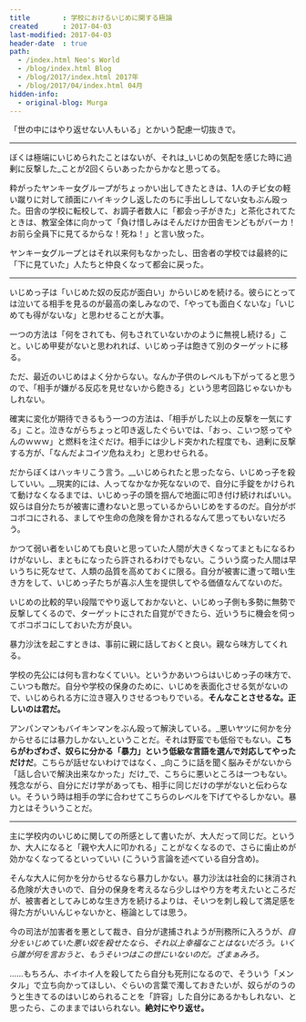 ```yaml
---
title        : 学校におけるいじめに関する極論
created      : 2017-04-03
last-modified: 2017-04-03
header-date  : true
path:
  - /index.html Neo's World
  - /blog/index.html Blog
  - /blog/2017/index.html 2017年
  - /blog/2017/04/index.html 04月
hidden-info:
  - original-blog: Murga
---
```


「世の中にはやり返せない人もいる」とかいう配慮一切抜きで。

---

ぼくは極端にいじめられたことはないが、それは_いじめの気配を感じた時に過剰に反撃した_ことが2回くらいあったからかなと思ってる。

粋がったヤンキー女グループがちょっかい出してきたときは、1人のチビ女の軽い蹴りに対して顔面にハイキックし返したのちに手出ししてない女もぶん殴った。田舎の学校に転校して、お調子者数人に「都会っ子がきた」と茶化されてたときは、教室全体に向かって「負け惜しみはそんだけか田舎モンどもがバーカ！お前ら全員下に見てるからな！死ね！」と言い放った。

ヤンキー女グループとはそれ以来何もなかったし、田舎者の学校では最終的に「下に見ていた」人たちと仲良くなって都会に戻った。

---

いじめっ子は「いじめた奴の反応が面白い」からいじめを続ける。彼らにとっては泣いてる相手を見るのが最高の楽しみなので、「やっても面白くないな」「いじめても得がないな」と思わせることが大事。

一つの方法は「何をされても、何もされていないかのように無視し続ける」こと。いじめ甲斐がないと思われれば、いじめっ子は飽きて別のターゲットに移る。

ただ、最近のいじめはよく分からない。なんか子供のレベルも下がってると思うので、「相手が嫌がる反応を見せないから飽きる」という思考回路じゃないかもしれない。

確実に変化が期待できるもう一つの方法は、「相手がした以上の反撃を一気にする」こと。泣きながらちょっと叩き返したぐらいでは、「おっ、こいつ怒ってやんのｗｗｗ」と燃料を注ぐだけ。相手には少しド突かれた程度でも、過剰に反撃する方が、「なんだよコイツ危ねえわ」と思わせられる。

だからぼくはハッキリこう言う。__いじめられたと思ったなら、いじめっ子を殺していい。__現実的には、人ってなかなか死なないので、自分に手錠をかけられて動けなくなるまでは、いじめっ子の頭を掴んで地面に叩き付け続ければいい。奴らは自分たちが被害に遭わないと思っているからいじめをするのだ。自分がボコボコにされる、ましてや生命の危険を脅かされるなんて思ってもいないだろう。

かつて弱い者をいじめても良いと思っていた人間が大きくなってまともになるわけがないし、まともになったら許されるわけでもない。こういう腐った人間は早いうちに死なせて、人類の品質を高めておくに限る。自分が被害に遭って暗い生き方をして、いじめっ子たちが喜ぶ人生を提供してやる価値なんてないのだ。

いじめの比較的早い段階でやり返しておかないと、いじめっ子側も多勢に無勢で反撃してくるので、ターゲットにされた自覚ができたら、近いうちに機会を伺ってボコボコにしておいた方が良い。

暴力沙汰を起こすときは、事前に親に話しておくと良い。親なら味方してくれる。

学校の先公には何も言わなくていい。というかあいつらはいじめっ子の味方で、こいつも敵だ。自分や学校の保身のために、いじめを表面化させる気がないので、いじめられる方に泣き寝入りさせるつもりでいる。__そんなことさせるな。正しいのは君だ。__

アンパンマンもバイキンマンをぶん殴って解決している。_悪いヤツに何かを分からせるには暴力しかない_ということだ。それは野蛮でも低俗でもない。__こちらがわざわざ、奴らに分かる「暴力」という低級な言語を選んで対応してやっただけだ__。こちらが話せないわけではなく、_向こうに話を聞く脳みそがないから「話し合いで解決出来なかった」だけ_で、こちらに悪いところは一つもない。残念ながら、自分にだけ学があっても、相手に同じだけの学がないと伝わらない。そういう時は相手の学に合わせてこちらのレベルを下げてやるしかない。暴力とはそういうことだ。

---

主に学校内のいじめに関しての所感として書いたが、大人だって同じだ。というか、大人になると「親や大人に叩かれる」ことがなくなるので、さらに歯止めが効かなくなってるといっていい (こういう言論を述べている自分含め)。

そんな大人に何かを分からせるなら暴力しかない。暴力沙汰は社会的に抹消される危険が大きいので、自分の保身を考えるなら少しはやり方を考えたいところだが、被害者としてみじめな生き方を続けるよりは、そいつを刺し殺して満足感を得た方がいいんじゃないかと、極論としては思う。

今の司法が加害者を悪として裁き、自分が逮捕されようが刑務所に入ろうが、_自分をいじめていた悪い奴を殺せたなら、それ以上幸福なことはないだろう。いくら誰が何を言おうと、もうそいつはこの世にいないのだ。ざまぁみろ。_

……もちろん、ホイホイ人を殺してたら自分も死刑になるので、そういう「メンタル」で立ち向かってほしい、ぐらいの言葉で濁しておきたいが、奴らがのうのうと生きてるのはいじめられることを「許容」した自分にあるかもしれない、と思ったら、このままではいられない。__絶対にやり返せ。__
